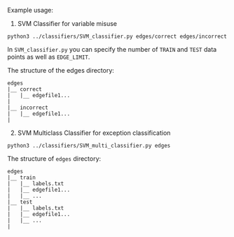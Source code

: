 Example usage:

1. SVM Classifier for variable misuse
```
python3 ../classifiers/SVM_classifier.py edges/correct edges/incorrect
```
In `SVM_classifier.py` you can specify the number of `TRAIN` and `TEST` data points as well as `EDGE_LIMIT`.

The structure of the edges directory:
```
edges
|__ correct
|   |__ edgefile1...
|
|__ incorrect
|   |__ edgefile1...
|
```

2. SVM Multiclass Classifier for exception classification
```
python3 ../classifiers/SVM_multi_classifier.py edges
```
The structure of `edges` directory:
```
edges
|__ train
|   |__ labels.txt
|   |__ edgefile1...
|   |__ ...
|__ test
|   |__ labels.txt
|   |__ edgefile1...
|   |__ ...
|
```
